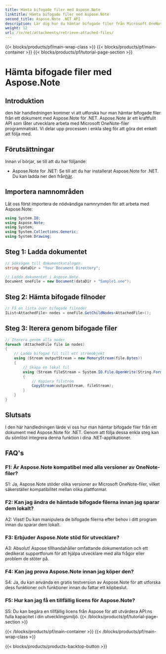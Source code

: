 ```yaml
---
title: Hämta bifogade filer med Aspose.Note
linktitle: Hämta bifogade filer med Aspose.Note
second_title: Aspose.Note .NET API
description: Lär dig hur du hämtar bifogade filer från Microsoft OneNote-dokument med Aspose.Note för .NET. Följ stegen för att ladda, hämta noder och iterera igenom bilagor.
weight: 12
url: /sv/net/attachments/retrieve-attached-files/
---
```


{{< blocks/products/pf/main-wrap-class >}}
{{< blocks/products/pf/main-container >}}
{{< blocks/products/pf/tutorial-page-section >}}

# Hämta bifogade filer med Aspose.Note

## Introduktion

den här handledningen kommer vi att utforska hur man hämtar bifogade filer från ett dokument med Aspose.Note för .NET. Aspose.Note är ett kraftfullt API som låter utvecklare arbeta med Microsoft OneNote-filer programmatiskt. Vi delar upp processen i enkla steg för att göra det enkelt att följa med.

## Förutsättningar

Innan vi börjar, se till att du har följande:

-  Aspose.Note for .NET: Se till att du har installerat Aspose.Note for .NET. Du kan ladda ner den från[här](https://releases.aspose.com/note/net/).

## Importera namnområden

Låt oss först importera de nödvändiga namnrymden för att arbeta med Aspose.Note:

```csharp
using System.IO;
using Aspose.Note;
using System;
using System.Collections.Generic;
using System.Drawing;
```

## Steg 1: Ladda dokumentet

```csharp
// Sökvägen till dokumentkatalogen.
string dataDir = "Your Document Directory";

// Ladda dokumentet i Aspose.Note.
Document oneFile = new Document(dataDir + "Sample1.one");
```

## Steg 2: Hämta bifogade filnoder

```csharp
// Få en lista över bifogade filnoder
IList<AttachedFile> nodes = oneFile.GetChildNodes<AttachedFile>();
```

## Steg 3: Iterera genom bifogade filer

```csharp
// Iterera genom alla noder
foreach (AttachedFile file in nodes)
{
    // Ladda bifogad fil till ett strömobjekt
    using (Stream outputStream = new MemoryStream(file.Bytes))
    {
        // Skapa en lokal fil
        using (Stream fileStream = System.IO.File.OpenWrite(String.Format(dataDir + file.FileName)))
        {
            // Kopiera filström
            CopyStream(outputStream, fileStream);
        }
    }
}
```

## Slutsats

I den här handledningen lärde vi oss hur man hämtar bifogade filer från ett dokument med Aspose.Note för .NET. Genom att följa dessa enkla steg kan du sömlöst integrera denna funktion i dina .NET-applikationer.

## FAQ's

### F1: Är Aspose.Note kompatibel med alla versioner av OneNote-filer?

S1: Ja, Aspose.Note stöder olika versioner av Microsoft OneNote-filer, vilket säkerställer kompatibilitet mellan olika plattformar.

### F2: Kan jag ändra de hämtade bifogade filerna innan jag sparar dem lokalt?

A2: Visst! Du kan manipulera de bifogade filerna efter behov i ditt program innan du sparar dem lokalt.

### F3: Erbjuder Aspose.Note stöd för utvecklare?

A3: Absolut! Aspose tillhandahåller omfattande dokumentation och ett dedikerat supportforum för att hjälpa utvecklare med alla frågor eller problem de stöter på.

### F4: Kan jag prova Aspose.Note innan jag köper den?

S4: Ja, du kan använda en gratis testversion av Aspose.Note för att utforska dess funktioner och funktioner innan du fattar ett köpbeslut.

### F5: Hur kan jag få en tillfällig licens för Aspose.Note?

S5: Du kan begära en tillfällig licens från Aspose för att utvärdera API:ns fulla kapacitet i din utvecklingsmiljö.
{{< /blocks/products/pf/tutorial-page-section >}}

{{< /blocks/products/pf/main-container >}}
{{< /blocks/products/pf/main-wrap-class >}}

{{< blocks/products/products-backtop-button >}}
